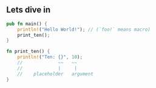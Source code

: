 ## Lets dive in

```rust
pub fn main() {
    println!("Hello World!"); // (`foo!` means macro)
    print_ten();                                               
}

fn print_ten() {
    println!("Ten: {}", 10);
    //             ~~   ~~
    //             |     | 
    //    placeholder   argument
}
```

<!--
## Usual stuff

  * Local variables: `let x = 3;`{.rust}
    * Optional type annotations: `let x: i32 = 3;`{.rust}

  * If expressions:
    `if test { then(); also() } else { other() }`{.rust}

  * Loops: `while test { first(); second(); ... }`{.rust}
    * Also `for i in iterator { f(); g(); ... }`{.rust}

  * Standalone functions:

    ```rust
    fn add8(x: i32) -> i32 {
        println!("add8");
        return x + 8;
    }
    ```

## Unusual stuff 1

  * Blocks have optional tail expressions
  * Tuples, Pattern binding
  * Algebraic Data, Pattern matching

``` {.rust}
fn add8(x: i32) -> i32 { return x + 8; }
fn add8(x: i32) -> i32 { x + 8 }
```

``` {.rust}
let (x, y): (i32, i32) = int_pair;
(x + 8, y + 8)
```

``` {.rust}
let v = match number_result {
    Ok(x)  => x + 8,
    Err(e) => { println!("error: {}", e); break; }
};
```

## Unusual stuff 2

  * Generics, Trait Bounds
  * Objects via Traits
  * Ownership and Borrowing

  We start with *Ownership and Borrowing*;
  a critical concept for understanding Rust.

-->
